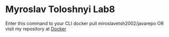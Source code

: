 # Myroslav Toloshnyi Lab8 

Enter this command to your CLI docker pull miroslavetsh2002/javarepo
OR visit my repository at [Docker](https://hub.docker.com/r/miroslavetsh2002/javarepo)
